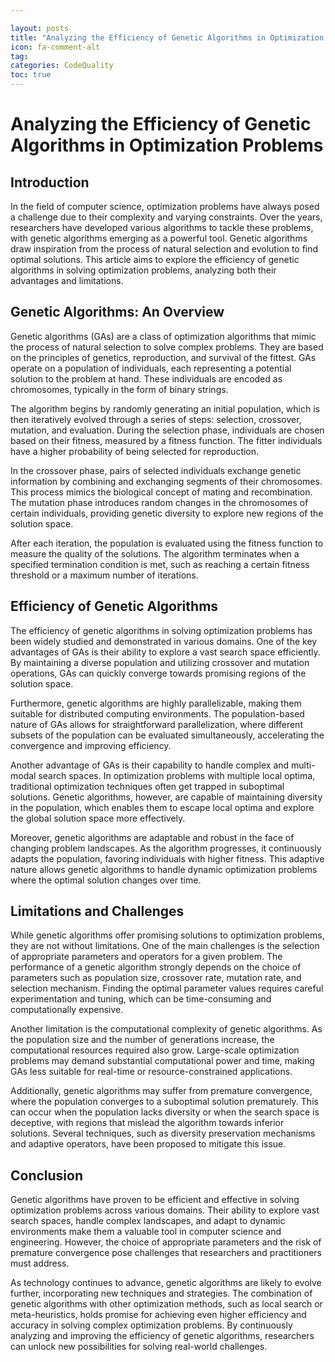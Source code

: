 ```yaml
---

layout: posts
title: "Analyzing the Efficiency of Genetic Algorithms in Optimization Problems"
icon: fa-comment-alt
tag:      
categories: CodeQuality
toc: true
---
```




# Analyzing the Efficiency of Genetic Algorithms in Optimization Problems

## Introduction
In the field of computer science, optimization problems have always posed a challenge due to their complexity and varying constraints. Over the years, researchers have developed various algorithms to tackle these problems, with genetic algorithms emerging as a powerful tool. Genetic algorithms draw inspiration from the process of natural selection and evolution to find optimal solutions. This article aims to explore the efficiency of genetic algorithms in solving optimization problems, analyzing both their advantages and limitations.

## Genetic Algorithms: An Overview
Genetic algorithms (GAs) are a class of optimization algorithms that mimic the process of natural selection to solve complex problems. They are based on the principles of genetics, reproduction, and survival of the fittest. GAs operate on a population of individuals, each representing a potential solution to the problem at hand. These individuals are encoded as chromosomes, typically in the form of binary strings.

The algorithm begins by randomly generating an initial population, which is then iteratively evolved through a series of steps: selection, crossover, mutation, and evaluation. During the selection phase, individuals are chosen based on their fitness, measured by a fitness function. The fitter individuals have a higher probability of being selected for reproduction.

In the crossover phase, pairs of selected individuals exchange genetic information by combining and exchanging segments of their chromosomes. This process mimics the biological concept of mating and recombination. The mutation phase introduces random changes in the chromosomes of certain individuals, providing genetic diversity to explore new regions of the solution space.

After each iteration, the population is evaluated using the fitness function to measure the quality of the solutions. The algorithm terminates when a specified termination condition is met, such as reaching a certain fitness threshold or a maximum number of iterations.

## Efficiency of Genetic Algorithms
The efficiency of genetic algorithms in solving optimization problems has been widely studied and demonstrated in various domains. One of the key advantages of GAs is their ability to explore a vast search space efficiently. By maintaining a diverse population and utilizing crossover and mutation operations, GAs can quickly converge towards promising regions of the solution space.

Furthermore, genetic algorithms are highly parallelizable, making them suitable for distributed computing environments. The population-based nature of GAs allows for straightforward parallelization, where different subsets of the population can be evaluated simultaneously, accelerating the convergence and improving efficiency.

Another advantage of GAs is their capability to handle complex and multi-modal search spaces. In optimization problems with multiple local optima, traditional optimization techniques often get trapped in suboptimal solutions. Genetic algorithms, however, are capable of maintaining diversity in the population, which enables them to escape local optima and explore the global solution space more effectively.

Moreover, genetic algorithms are adaptable and robust in the face of changing problem landscapes. As the algorithm progresses, it continuously adapts the population, favoring individuals with higher fitness. This adaptive nature allows genetic algorithms to handle dynamic optimization problems where the optimal solution changes over time.

## Limitations and Challenges
While genetic algorithms offer promising solutions to optimization problems, they are not without limitations. One of the main challenges is the selection of appropriate parameters and operators for a given problem. The performance of a genetic algorithm strongly depends on the choice of parameters such as population size, crossover rate, mutation rate, and selection mechanism. Finding the optimal parameter values requires careful experimentation and tuning, which can be time-consuming and computationally expensive.

Another limitation is the computational complexity of genetic algorithms. As the population size and the number of generations increase, the computational resources required also grow. Large-scale optimization problems may demand substantial computational power and time, making GAs less suitable for real-time or resource-constrained applications.

Additionally, genetic algorithms may suffer from premature convergence, where the population converges to a suboptimal solution prematurely. This can occur when the population lacks diversity or when the search space is deceptive, with regions that mislead the algorithm towards inferior solutions. Several techniques, such as diversity preservation mechanisms and adaptive operators, have been proposed to mitigate this issue.

## Conclusion
Genetic algorithms have proven to be efficient and effective in solving optimization problems across various domains. Their ability to explore vast search spaces, handle complex landscapes, and adapt to dynamic environments make them a valuable tool in computer science and engineering. However, the choice of appropriate parameters and the risk of premature convergence pose challenges that researchers and practitioners must address.

As technology continues to advance, genetic algorithms are likely to evolve further, incorporating new techniques and strategies. The combination of genetic algorithms with other optimization methods, such as local search or meta-heuristics, holds promise for achieving even higher efficiency and accuracy in solving complex optimization problems. By continuously analyzing and improving the efficiency of genetic algorithms, researchers can unlock new possibilities for solving real-world challenges.
